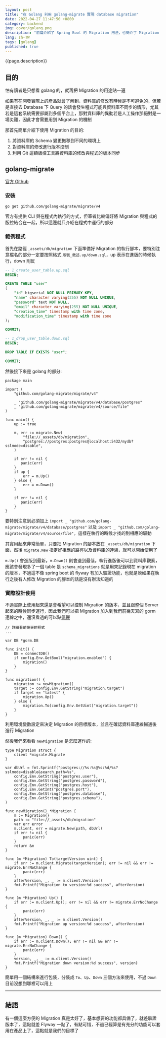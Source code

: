 ```yaml
---
layout: post
title: "在 Golang 利用 golang-migrate 實現 database migration"
date: 2022-04-27 11:47:50 +0800
category: backend
img: cover/golang.png
description: "前篇介紹了 Spring Boot 的 Migration 用法，也簡介了 Migration 的用途，那這篇就介紹了在 Golang 中使用 golang-migrate 實現 database migration"
lang: zh-TW
tags: [golang]
published: true
---
```


{{page.description}}

## 目的
怕有讀者是只想看 golang 的，就再把 Migration 的用途貼一遍

如果有在開發實際上的產品就會了解到，資料庫的修改有時候是不可避免的，但若是直接去 Database 下 Query 的話會發生程式可能與資料庫不同步的情形，尤其若是這套系統需要部屬到多個平台上，那對資料庫的異動若是人工操作那絕對是一場災難，因此才會需要用到 Migration 的機制

那首先簡單介紹下使用 Migration 的目的:
1. 將資料庫的 Schema 變更搬移到不同的環境上
2. 對資料庫的修改進行版本控制
3. 利用 Git 這類版控工具將資料庫的修改與程式的版本同步

## golang-migrate

[官方 Github](https://github.com/golang-migrate/migrate)

### 安裝

```bash
go get github.com/golang-migrate/migrate/v4
```

官方有提供 CLI 與在程式內執行的方式，但筆者比較偏好將 Migration 與程式的版控結合在一起，所以這邊就只介紹在程式中運行的部分

### 範例程式

首先在路徑 `_assets/db/migration` 下面準備好 Migration 的執行腳本，要特別注意檔名的部分一定要按照格式 `版號_敘述.up/down.sql`，up 表示在進版的時候執行，down 則反

```sql
-- 1_create_user_table.up.sql
BEGIN;

CREATE TABLE "user"
(
    "id" bigserial NOT NULL PRIMARY KEY,
    "name" character varying(255) NOT NULL UNIQUE,
    "password" text NOT NULL,
    "email" character varying(255) NOT NULL UNIQUE,
    "creation_time" timestamp with time zone,
    "modification_time" timestamp with time zone
);

COMMIT;

-- 1_drop_user_table.down.sql
BEGIN;

DROP TABLE IF EXISTS "user";

COMMIT;
```

然後接下來是 golang 的部分:

```golang
package main

import (
    "github.com/golang-migrate/migrate/v4"

    _ "github.com/golang-migrate/migrate/v4/database/postgres"
    _ "github.com/golang-migrate/migrate/v4/source/file"
)

func main() {
    up := true

    m, err := migrate.New(
        "file://_assets/db/migration",
        "postgres://postgres:postgres@localhost:5432/mydb?sslmode=disable",
    )

    if err != nil {
       panic(err)
    }
    if up {
        err = m.Up()
    } else {
        err = m.Down()
    }

    if err != nil {
       panic(err)
    }
}
```

要特別注意到必須加上 `import _ "github.com/golang-migrate/migrate/v4/database/postgres"` 以及 `import _ "github.com/golang-migrate/migrate/v4/source/file"`，這樣在執行的時候才找的到相應的驅動

其實用起來非常簡單，只要把 Migration 的腳本放在 `_assets/db/migration` 下面，然後 `migrate.New` 指定好相應的路徑以及資料庫的連線，就可以開始使用了

`m.Up()` 會進版到最新，`m.Down()` 則會退到最低，執行進版後可以到資料庫觀察，應該會發現多了一個 table 是 `schema_migrations` 就是用來記錄現在 migration 的版本，不過這不像 spring boot 的 flyway 有加入驗證功能，也就是說如果在執行之後有人修改 Migration 的腳本的話是沒有辦法知道的

### 實際設計使用

不過實際上使用起來還是會希望可以控制 Migration 的版本，並且跟整個 Server 起來的時候同步運行，因此我們可以把 Migration 加入到我們前幾天寫的 gorm 連線之中，還沒看過的可以點[這邊](https://bingdoal.github.io/backend/2022/04/golang-database-operation-gorm/)

```golang
// 詳細看前幾天的程式
...

var DB *gorm.DB

func init() {
	DB = connectDB()
	if config.Env.GetBool("migration.enabled") {
		migration()
	}
}

func migration() {
	migration := newMigration()
	target := config.Env.GetString("migration.target")
	if target == "latest" {
		migration.Up()
	} else {
		migration.To(config.Env.GetUint("migration.target"))
	}
}
```

利用環境變數設定來決定 Migration 的目標版本，並且在確認資料庫連線暢通後進行 Migration

然後我們來看看 `newMigration` 是怎麼運作的:

```golang
type Migration struct {
	client *migrate.Migrate
}

var dbUrl = fmt.Sprintf("postgres://%s:%s@%s:%d/%s?sslmode=disable&search_path=%s",
	config.Env.GetString("postgres.user"),
	config.Env.GetString("postgres.password"),
	config.Env.GetString("postgres.host"),
	config.Env.GetInt("postgres.port"),
	config.Env.GetString("postgres.database"),
	config.Env.GetString("postgres.schema"),
)

func newMigration() *Migration {
	m := Migration{}
	path := "file://_assets/db/migration"
	var err error
	m.client, err = migrate.New(path, dbUrl)
	if err != nil {
		panic(err)
	}
	return &m
}

func (m *Migration) To(targetVersion uint) {
	if err := m.client.Migrate(targetVersion); err != nil && err != migrate.ErrNoChange {
		panic(err)
	}
	afterVersion, _, _ := m.client.Version()
	fmt.Printf("Migration to version:%d success", afterVersion)
}

func (m *Migration) Up() {
	if err := m.client.Up(); err != nil && err != migrate.ErrNoChange {
		panic(err)
	}
	afterVersion, _, _ := m.client.Version()
	fmt.Printf("Migration up version:%d success", afterVersion)
}

func (m *Migration) Down() {
	if err := m.client.Down(); err != nil && err != migrate.ErrNoChange {
		panic(err)
	}
	version, _, _ := m.client.Version()
	fmt.Printf("Migration down version:%d success", version)
}
```

簡單用一個結構來進行包裝，分裝成 `To`、`Up`、`Down` 三個方法來使用，不過 `Down` 目前沒想到哪裡可以用上

---

## 結語

有一個這麼方便的 Migration 真是太好了，基本想要的功能都具備了，就差驗證版本了，這點就差 Flyway 一點了，有點可惜，不過已經算是有充分的功能可以套用在產品上了，這點就是我們的目標了